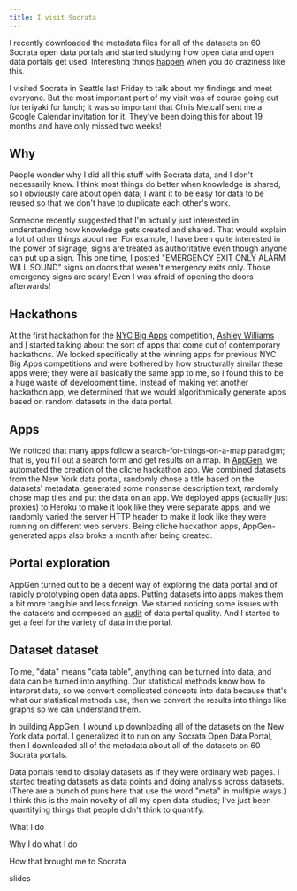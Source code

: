 ```yaml
---
title: I visit Socrata
---
```

<!--
I want knowledge to be shared. I did this and that and that other thing.
Blah blah blah.
It makes sense that I would care about open data.
But never used for practical purpose
So maybe I'm more interested in the sharing of knowledge.
-->
I recently downloaded the metadata files for all of the datasets on
60 Socrata open data portals and started studying how open data and
open data portals get used. Interesting things
[happen](http://thomaslevine.com/socrata) when you do craziness like this.

I visited Socrata in Seattle last Friday to talk about my findings and
meet everyone. But the most important part of my visit was of course
going out for teriyaki for lunch; it was so important that Chris Metcalf
sent me a Google Calendar invitation for it. They've been doing this for
about 19 months and have only missed two weeks!

## Why
People wonder why I did all this stuff with Socrata data, and I don't
necessarily know. I think most things do better when knowledge is shared,
so I obviously care about open data; I want it to be easy for data to be
reused so that we don't have to duplicate each other's work.

Someone recently suggested that I'm actually just interested in
understanding how knowledge gets created and shared. That would explain
a lot of other things about me. For example, I have been quite
interested in the power of signage; signs are treated as authoritative
even though anyone can put up a sign. This one time, I posted "EMERGENCY
EXIT ONLY ALARM WILL SOUND" signs on doors that weren't emergency exits
only. Those emergency signs are scary! Even I was afraid of opening the
doors afterwards!

## Hackathons
At the first hackathon for the [NYC Big Apps](http://nycbigapps.com/)
competition, [Ashley Williams](http://heyashleyashley.com) and
[I](http://thomaslevine.com) started talking about the sort of apps that
come out of contemporary hackathons. We looked specifically at the
winning apps for previous NYC Big Apps competitions and were bothered
by how structurally similar these apps were; they were all basically the
same app to me, so I found this to be a huge waste of development time.
Instead of making yet another hackathon app, we determined that we would
algorithmically generate apps based on random datasets in the data portal.

## Apps
We noticed that many apps follow a search-for-things-on-a-map paradigm;
that is, you fill out a search form and get results on a map. In
[AppGen](http://appgen.me), we automated the creation of the cliche
hackathon app. We combined datasets from the New York data portal,
randomly chose a title based on the datasets' metadata, generated some
nonsense description text, randomly chose map tiles and put the data on
an app. We deployed apps (actually just proxies) to Heroku to make it
look like they were separate apps, and we randomly varied the server
HTTP header to make it look like they were running on different web
servers. Being cliche hackathon apps, AppGen-generated apps also broke
a month after being created.

## Portal exploration
AppGen turned out to be a decent way of exploring the data portal
and of rapidly prototyping open data apps. Putting datasets into apps
makes them a bit more tangible and less foreign. We started noticing
some issues with the datasets and composed an 
[audit](http://www.appgen.me/audit) of data portal quality.
And I started to get a feel for the variety of data in the portal.

## Dataset dataset
To me, "data" means "data table", anything can be turned into data, and
data can be turned into anything. Our statistical methods know how to
interpret data, so we convert complicated concepts into data because
that's what our statistical methods use, then we convert the results
into things like graphs so we can understand them.

In building AppGen, I wound up downloading all of the datasets on the
New York data portal. I generalized it to run on any Socrata Open Data
Portal, then I downloaded all of the metadata about all of the datasets
on 60 Socrata portals.

Data portals tend to display datasets as if they were ordinary web pages. 
I started treating datasets as data points and doing analysis across
datasets. (There are a bunch of puns here that use the word "meta" in
multiple ways.) I think this is the main novelty of all my open data
studies; I've just been quantifying things that people didn't think to
quantify.


What I do

Why I do what I do

How that brought me to Socrata



slides



